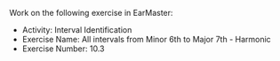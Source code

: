 Work on the following exercise in EarMaster:
- Activity: Interval Identification
- Exercise Name: All intervals from Minor 6th to Major 7th - Harmonic
- Exercise Number: 10.3
